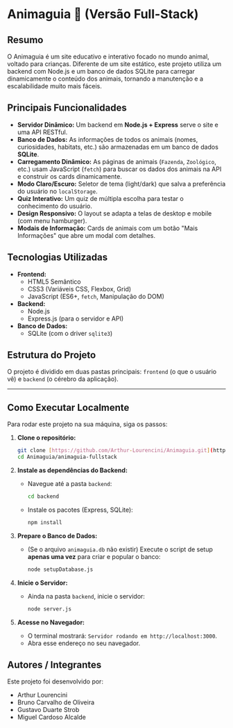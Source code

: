 # Animaguia 🐾 (Versão Full-Stack)

## Resumo
O Animaguia é um site educativo e interativo focado no mundo animal, voltado para crianças. Diferente de um site estático, este projeto utiliza um backend com Node.js e um banco de dados SQLite para carregar dinamicamente o conteúdo dos animais, tornando a manutenção e a escalabilidade muito mais fáceis.

## Principais Funcionalidades
- **Servidor Dinâmico:** Um backend em **Node.js + Express** serve o site e uma API RESTful.
- **Banco de Dados:** As informações de todos os animais (nomes, curiosidades, habitats, etc.) são armazenadas em um banco de dados **SQLite**.
- **Carregamento Dinâmico:** As páginas de animais (`Fazenda`, `Zoológico`, etc.) usam JavaScript (`fetch`) para buscar os dados dos animais na API e construir os cards dinamicamente.
- **Modo Claro/Escuro:** Seletor de tema (light/dark) que salva a preferência do usuário no `localStorage`.
- **Quiz Interativo:** Um quiz de múltipla escolha para testar o conhecimento do usuário.
- **Design Responsivo:** O layout se adapta a telas de desktop e mobile (com menu hamburger).
- **Modais de Informação:** Cards de animais com um botão "Mais Informações" que abre um modal com detalhes.

## Tecnologias Utilizadas
- **Frontend:**
    - HTML5 Semântico
    - CSS3 (Variáveis CSS, Flexbox, Grid)
    - JavaScript (ES6+, `fetch`, Manipulação do DOM)
- **Backend:**
    - Node.js
    - Express.js (para o servidor e API)
- **Banco de Dados:**
    - SQLite (com o driver `sqlite3`)

## Estrutura do Projeto
O projeto é dividido em duas pastas principais: `frontend` (o que o usuário vê) e `backend` (o cérebro da aplicação).


-------------------------------------------------------------------------------------------------------------------------------------


## Como Executar Localmente

Para rodar este projeto na sua máquina, siga os passos:

1.  **Clone o repositório:**
    ```bash
    git clone [https://github.com/Arthur-Lourencini/Animaguia.git](https://github.com/Arthur-Lourencini/Animaguia.git)
    cd Animaguia/animaguia-fullstack
    ```

2.  **Instale as dependências do Backend:**
    * Navegue até a pasta `backend`:
        ```bash
        cd backend
        ```
    * Instale os pacotes (Express, SQLite):
        ```bash
        npm install
        ```

3.  **Prepare o Banco de Dados:**
    * (Se o arquivo `animaguia.db` não existir) Execute o script de setup **apenas uma vez** para criar e popular o banco:
        ```bash
        node setupDatabase.js
        ```

4.  **Inicie o Servidor:**
    * Ainda na pasta `backend`, inicie o servidor:
        ```bash
        node server.js
        ```

5.  **Acesse no Navegador:**
    * O terminal mostrará: `Servidor rodando em http://localhost:3000`.
    * Abra esse endereço no seu navegador.

## Autores / Integrantes
Este projeto foi desenvolvido por:
- Arthur Lourencini
- Bruno Carvalho de Oliveira
- Gustavo Duarte Strob
- Miguel Cardoso Alcalde
